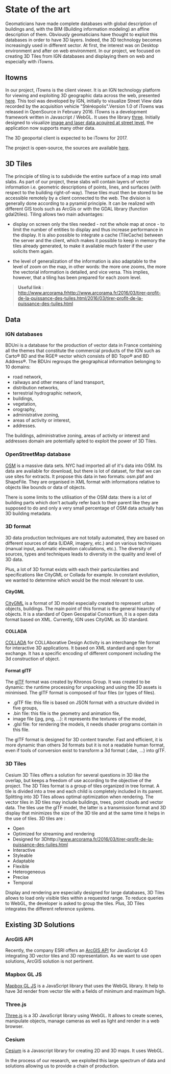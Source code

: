 # State of the art  
Geomaticians have made complete databases with global description of buildings and, with the BIM (Building information modeling) an affine description of them. Obviously geomaticians have thought to exploit this databases in order to have 3D layers. Indeed, the 3D technology becomes increasingly used in different sector. At first, the interest was on Desktop environment and after on web environment.
In our project, we focused on creating 3D Tiles from IGN databases and displaying them on web and especially with iTowns.

## Itowns  
In our project, iTowns is the client viewer. It is an IGN technology platform for viewing and exploiting 3D geographic data across the web, presented [here](http://www.itowns-project.org/).
This tool was developed by IGN, initially to visualize Street View data recorded by the acquisition vehicle "Stéréopolis".Version 1.0 of iTowns was released in OpenSource in February 2016.
ITowns is a development framework written in Javascript / WebGL. It uses the library [three](https://threejs.org/).
Initially designed to visualize [image and laser data acquired at street level](http://www.ign.fr/institut/innovation/stereopolis), the application now supports many other data.

The 3D geoportal client is expected to be iTowns for 2017.

The project is open-source, the sources are available [here](https://github.com/iTowns/itowns2).

## 3D Tiles  
The principle of tiling is to subdivide the entire surface of a map into small slabs. As part of our project, these slabs will contain layers of vector information i.e. geometric descriptions of points, lines, and surfaces (with respect to the building right-of-way). These tiles must then be stored to be accessible remotely by a client connected to the web. The division is generally done according to a pyramid principle. It can be realized with different GIS tools such as ArcGis or with the GDAL library (function gdal2tiles). Tiling allows two main advantages:

- display on screen only the tiles needed - not the whole map at once - to limit the number of entities to display and thus increase performance in the display. It is also possible to integrate a cache (TileCache) between the server and the client, which makes it possible to keep in memory the tiles already generated, to make it available much faster if the user solicits them again.

- the level of generalization of the information is also adaptable to the level of zoom on the map, in other words: the more one zooms, the more the vectorial information is detailed, and vice versa. This implies, however, that a tiling has been prepared for each zoom level.

> **Useful link** : http://www.arcorama.frhttp://www.arcorama.fr/2016/03/tirer-profit-de-la-puissance-des-tuiles.html/2016/03/tirer-profit-de-la-puissance-des-tuiles.html

## Data

### IGN databases  
BDUni is a database for the production of vector data in France containing all the themes that constitute the commercial products of the IGN such as Carto® BD and the RGE® vector which consists of BD Topo® and BD Address®.
The BDUni regroups the geographical information belonging to 10 domains:
* road network,
* railways and other means of land transport,
* distribution networks,
* terrestrial hydrographic network,
* buildings,
* vegetation,
* orography,
* administrative zoning,
* areas of activity or interest,
* addresses.

The buildings, administrative zoning, areas of activity or interest and addresses domain are potentially apted to exploit the power of 3D Tiles.


### OpenStreetMap database  
[OSM]( https://www.openstreetmap.org/) is a massive data sets. NYC had imported all of it's data into OSM. Its data are available for download, but there is lot of dataset, for that we can use sites for extracts. It propose this data in two formats: osm.pbf and ShapeFile. They are organised in XML format with informations relative to objects like bounds or data of objects.

There is some limits to the utilisation of the OSM data: there is a lot of building parts which don't actually refer back to their parent like they are supposed to do and only a very small percentage of OSM data actually has 3D building metadata.

### 3D format  
3D data production techniques are not totally automated, they are based on different sources of data (LIDAR, imagery, etc.) and on various techniques (manual input, automatic elevation calculations, etc.). The diversity of sources, types and techniques leads to diversity in the quality and level of 3D data.

Plus, a lot of 3D format exists with each their particularities and specifications like CityGML or Collada for example. In constant evolution, we wanted to determine which would be the most relevant to use.

#### CityGML  
[CityGML](http://www.citygmlwiki.org/index.php?title=Citygml_Wiki) is a format of 3D model especially created to represent urban objects, buildings. The main point of this format is the general hiearchy of objects. It is a standard of Open Geospatial Consortium, it is a open data format based on XML. Currently, IGN uses CityGML as 3D standard.

#### COLLADA  
[COLLADA](https://www.khronos.org/collada/) for COLLAborative Design Activity  is an interchange file format for interactive 3D applications. It based on XML standard and open for exchange. It has a specific encoding of different component including the 3d construction of object.

#### Format glTF  
The [glTF](https://github.com/KhronosGroup/glTF) format was created by Khronos Group. It was created to be dynamic: the runtime processing for unpacking and using the 3D assets is minimised.
The glTF format is composed of four files (or types of files).
- .glTF file: this file is based on JSON format with a structure divided in five groups,
- .bin file: this file is the geometry and animation file,
- image file (jpg, png, ...): it represents the textures of the model,
- .glsl file: for rendering the models, it needs shader programs contain in this file.

The glTF format is designed for 3D content transfer. Fast and efficient, it is more dynamic than others 3d formats but it is not a readable human format, even if tools of conversion exist to transform a 3d format (.dae, ...) into glTF.


### 3D Tiles  
Cesium 3D Tiles offers a solution for several questions in 3D like the overlap, but keeps a freedom of use according to the objective of the project.
The 3D Tiles format is a group of tiles organized in tree format. A tile is divided into a tree and each child is completely included in its parent. Splitting into 3D Tiles allows optimal optimization when rendering.
The vector tiles in 3D tiles may include buildings, trees, point clouds and vector data. The tiles use the glTF model, the latter is a transmission format and 3D display that minimizes the size of the 3D tile and at the same time it helps in the use of tiles.
3D tiles are :
- Open
- Optimized for streaming and rendering
- Designed for 3Dhttp://www.arcorama.fr/2016/03/tirer-profit-de-la-puissance-des-tuiles.html
- Interactive
- Styleable
- Adaptable
- Flexible
- Heterogeneous
- Precise
- Temporal

Display and rendering are especially designed for large databases, 3D Tiles allows to load only visible tiles within a requested range.
To reduce queries to WebGL, the developer is asked to group the tiles. Plus, 3D Tiles integrates the different reference systems.

## Existing 3D Solutions  

### ArcGIS API  
Recently, the company ESRI offers an [ArcGIS API](https://developers.arcgis.com/javascript/) for JavaScript 4.0 integrating 3D vector tiles and 3D representation. As we want to use open solutions, ArcGIS solution is not pertinent.

### Mapbox GL JS  
[Mapbox GL JS](https://www.mapbox.com/mapbox-gl-js/api/) is a JavaScript library that uses the WebGL library. It help to have 3d render from vector tile with a fields of minimum and maximum high.

### Three.js  
[Three.js](https://threejs.org/) is a 3D JavaScript library using WebGL. It allows to create scenes, manipulate objects, manage cameras as well as light and render in a web browser.

### Cesium  
[Cesium](https://cesiumjs.org/) is a Javascript library for creating 2D and 3D maps. It uses WebGL.

In the process of our research, we exploited this large spectrum of data and solutions allowing us to provide a chain of production.
